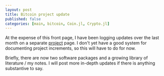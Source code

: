 ```yaml
---
layout: post
title: Bitcoin project update
published: false
categories: [main, bitcoin, Coin.jl, Crypto.jl]
---
```


At the expense of this front page, I have been logging updates over the last month on a separate [project](projects/bitcoin) page. I don't yet have a good system for documenting project increments, so this will have to do for now.

Briefly, there are now two software packages and a growing library of literature / my notes. I will post more in-depth updates if there is anything substantive to say.
